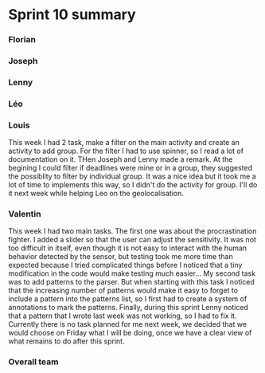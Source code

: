Sprint 10 summary
================

### Florian

### Joseph

### Lenny

### Léo

### Louis
This week I had 2 task, make a filter on the main activity and create an activity to add group. For the filter I had to use spinner, so I read a lot of documentation on it. THen Joseph and Lenny made a remark. At the begining I could filter if deadlines were mine or in a group, they suggested the possiblity to filter by individual group. It was a nice idea but it took me a lot of time to implements this way, so I didn't do the activity for group. I'll do it next week while helping Leo on the geolocalisation.

### Valentin
This week I had two main tasks. The first one was about the procrastination
fighter. I added a slider so that the user can adjust the sensitivity. It
was not too difficult in itself, even though it is not easy to interact with
the human behavior detected by the sensor, but testing took me more time than
expected because I tried complicated things before I noticed that a tiny
modification in the code would make testing much easier... My second task was
to add patterns to the parser. But when starting with this task I noticed that
the increasing number of patterns would make it easy to forget to include a
pattern into the patterns list, so I first had to create a system of
annotations to mark the patterns. Finally, during this sprint Lenny noticed
that a pattern that I wrote last week was not working, so I had to fix it.
Currently there is no task planned for me next week, we decided that we would
choose on Friday what I will be doing, once we have a clear view of what
remains to do after this sprint.

### Overall team
